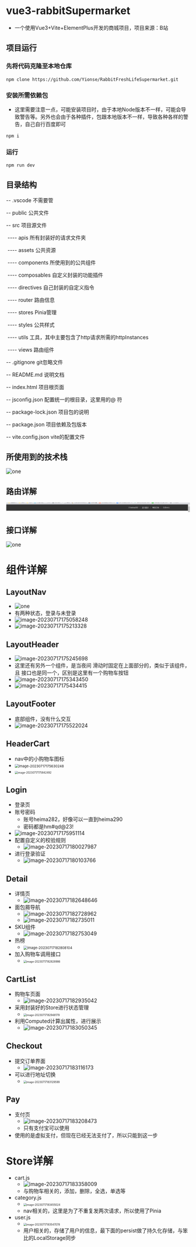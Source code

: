 # vue3-rabbitSupermarket

- 一个使用Vue3+Vite+ElementPlus开发的商城项目，项目来源：B站

## 项目运行

### 先将代码克隆至本地仓库

```sh
npm clone https://github.com/Yionse/RabbitFreshLifeSupermarket.git
```

### 安装所需依赖包

- 这里需要注意一点，可能安装项目时，由于本地Node版本不一样，可能会导致警告等。另外也会由于各种插件，包跟本地版本不一样，导致各种各样的警告，自己自行百度即可

```sh
npm i
```

### 运行

```sh
npm run dev
```

## 目录结构

--	.vscode	不需要管

--	public		公共文件

--	src			  项目源文件

​	----	apis		所有封装好的请求文件夹

​	----	assets		公共资源

​	----	components		所使用到的公共组件

​	----	composables		自定义封装的功能插件

​	----	directives		自己封装的自定义指令

​	----	router		路由信息

​	----	stores		Pinia管理

​	----	styles		公共样式

​	----	utils		工具，其中主要包含了http请求所需的httpInstances

​	----	views		路由组件

--	.gitignore	git忽略文件

--	README.md	说明文档

--	index.html	项目根页面

--	jsconfig.json	配置统一的根目录，这里用的@ 符

--	package-lock.json	项目包的说明

--	package.json	项目依赖及包版本

--	vite.config.json	vite的配置文件

## 所使用到的技术栈

![one](..\ProjectDescriptionPicture\RabbitFreshLifeSupermarket\one.png)

## 路由详解

![Image](https://github.com/Yionse/ProjectDescriptionPicture/blob/main/RabbitFreshLifeSupermarket/four.png)

## 接口详解

![one](..\ProjectDescriptionPicture\RabbitFreshLifeSupermarket\three.png)

# 组件详解

## LayoutNav

- ![one](..\ProjectDescriptionPicture\RabbitFreshLifeSupermarket\four.png)
- 有两种状态，登录与未登录
- ![image-20230717175058248](D:\OneDrive\桌面\GitHub\ProjectDescriptionPicture\RabbitFreshLifeSupermarket\image-20230717175058248.png)
- ![image-20230717175213328](D:\OneDrive\桌面\GitHub\ProjectDescriptionPicture\RabbitFreshLifeSupermarket\image-20230717175213328.png)

## LayoutHeader

- ![image-20230717175245698](D:\OneDrive\桌面\GitHub\ProjectDescriptionPicture\RabbitFreshLifeSupermarket\image-20230717175245698.png)
- 这里还有另外一个组件，是当夜间 滑动时固定在上面部分的，类似于该组件，且 接口也是同一个，区别是这里有一个购物车按钮
- ![image-20230717175343450](D:\OneDrive\桌面\GitHub\ProjectDescriptionPicture\RabbitFreshLifeSupermarket\image-20230717175343450.png)
- ![image-20230717175434415](D:\OneDrive\桌面\GitHub\ProjectDescriptionPicture\RabbitFreshLifeSupermarket\image-20230717175434415.png)

## LayoutFooter

- 底部组件，没有什么交互
- ![image-20230717175522024](D:\OneDrive\桌面\GitHub\ProjectDescriptionPicture\RabbitFreshLifeSupermarket\image-20230717175522024.png)

## HeaderCart

- nav中的小购物车图标
- <img src="D:\OneDrive\桌面\GitHub\ProjectDescriptionPicture\RabbitFreshLifeSupermarket\image-20230717175630248.png" alt="image-20230717175630248" style="zoom:67%;" />
- <img src="D:\OneDrive\桌面\GitHub\ProjectDescriptionPicture\RabbitFreshLifeSupermarket\image-20230717175842492.png" alt="image-20230717175842492" style="zoom:50%;" />

## Login

- 登录页
- 账号密码
  - 账号heima282，好像可以一直到heima290
  - 密码都是hm#qd@23!
- ![image-20230717175951114](D:\OneDrive\桌面\GitHub\ProjectDescriptionPicture\RabbitFreshLifeSupermarket\image-20230717175951114.png)
- 配置自定义的校验规则
  - ![image-20230717180027987](D:\OneDrive\桌面\GitHub\ProjectDescriptionPicture\RabbitFreshLifeSupermarket\image-20230717180027987.png)
- 进行登录验证
  - ![image-20230717180103766](D:\OneDrive\桌面\GitHub\ProjectDescriptionPicture\RabbitFreshLifeSupermarket\image-20230717180103766.png)

## Detail

- 详情页
  - ![image-20230717182648646](D:\OneDrive\桌面\GitHub\ProjectDescriptionPicture\RabbitFreshLifeSupermarket\image-20230717182648646.png)
- 面包屑导航
  - ![image-20230717182728962](D:\OneDrive\桌面\GitHub\ProjectDescriptionPicture\RabbitFreshLifeSupermarket\image-20230717182728962.png)
  - ![image-20230717182735011](D:\OneDrive\桌面\GitHub\ProjectDescriptionPicture\RabbitFreshLifeSupermarket\image-20230717182735011.png)
- SKU组件
  - ![image-20230717182753049](D:\OneDrive\桌面\GitHub\ProjectDescriptionPicture\RabbitFreshLifeSupermarket\image-20230717182753049.png)
- 热榜
  - <img src="D:\OneDrive\桌面\GitHub\ProjectDescriptionPicture\RabbitFreshLifeSupermarket\image-20230717182808104.png" alt="image-20230717182808104" style="zoom:67%;" />
- 加入购物车调用接口
  - <img src="D:\OneDrive\桌面\GitHub\ProjectDescriptionPicture\RabbitFreshLifeSupermarket\image-20230717182828986.png" alt="image-20230717182828986" style="zoom:50%;" />

## CartList

- 购物车页面
  - ![image-20230717182935042](D:\OneDrive\桌面\GitHub\ProjectDescriptionPicture\RabbitFreshLifeSupermarket\image-20230717182935042.png)
- 采用封装好的Store进行状态管理
  - <img src="D:\OneDrive\桌面\GitHub\ProjectDescriptionPicture\RabbitFreshLifeSupermarket\image-20230717182948179.png" alt="image-20230717182948179" style="zoom:50%;" />
- 利用Computed计算出属性，进行展示
  - ![image-20230717183050345](D:\OneDrive\桌面\GitHub\ProjectDescriptionPicture\RabbitFreshLifeSupermarket\image-20230717183050345.png)

## Checkout

- 提交订单界面
  - ![image-20230717183116173](D:\OneDrive\桌面\GitHub\ProjectDescriptionPicture\RabbitFreshLifeSupermarket\image-20230717183116173.png)
- 可以进行地址切换
  - <img src="D:\OneDrive\桌面\GitHub\ProjectDescriptionPicture\RabbitFreshLifeSupermarket\image-20230717183129599.png" alt="image-20230717183129599" style="zoom: 50%;" />

## Pay

- 支付页
  - ![image-20230717183208473](D:\OneDrive\桌面\GitHub\ProjectDescriptionPicture\RabbitFreshLifeSupermarket\image-20230717183208473.png)
  - 只有支付宝可以使用
- 使用的是虚拟支付，但现在已经无法支付了，所以只能到这一步

# Store详解

- cart.js
  - ![image-20230717183358009](D:\OneDrive\桌面\GitHub\ProjectDescriptionPicture\RabbitFreshLifeSupermarket\image-20230717183358009.png)
  - 与购物车相关的，添加，删除，全选，单选等
- category.js
  - <img src="D:\OneDrive\桌面\GitHub\ProjectDescriptionPicture\RabbitFreshLifeSupermarket\image-20230717183455024.png" alt="image-20230717183455024" style="zoom:50%;" />
  - nav相关的，这里是为了不重复发两次请求，所以使用了Pinia
- user.js
  - <img src="D:\OneDrive\桌面\GitHub\ProjectDescriptionPicture\RabbitFreshLifeSupermarket\image-20230717183547078.png" alt="image-20230717183547078" style="zoom:50%;" />
  - 用户相关的，存储了用户的信息，最下面的persist做了持久化存储，与笨比的LocalStorage同步

